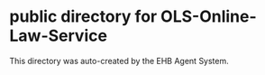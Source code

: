 # public directory for OLS-Online-Law-Service

This directory was auto-created by the EHB Agent System.
